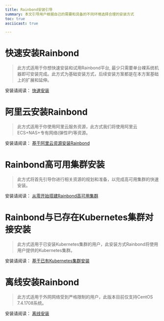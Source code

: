 ```yaml
---
title: Rainbond安装引导
summary: 本文引导用户根据自己的需要和具备的不同环境选择合理的安装方式
toc: true
asciicast: true

---
```


# 快速安装Rainbond

> 此方式适用于你想快速安装和试用Rainbond平台,  最少只需要单台裸系统机器即可安装完成。此方式为基础安装方式，后续安装方案都是在本方案基础上的扩展和延伸。

安装请阅读： [快速安装](./online-installation.html)

# 阿里云安装Rainbond

> 此方式适用于你使用阿里云服务资源，此方式我们将使用阿里云 ECS+NAS+专有网络(弹性IP)等资源。

安装请阅读： [基于阿里云资源安装Rainbond](/docs/v5.0/operation-manual/install/alicloud/install-base-alicloud.html)

# Rainbond高可用集群安装

> 此方式将首先引导你进行相关资源的规划和准备，以完成高可用集群的快速安装。

安装请阅读： [从零开始搭建Rainbond高可用集群](/docs/v5.0/operation-manual/install/HA/install-base-ha.html)

# Rainbond与已存在Kubernetes集群对接安装

> 此方式适用于已安装Kubernetes集群的用户，此安装方式Rainbond将使用用户提供的Kubernetes集群。

安装请阅读： [基于已有Kubernetes集群安装](/docs/v5.0/operation-manual/install/kubernetes/install-base-kubernetes.html)

# 离线安装Rainbond

> 此方式适用于外网网络受到严格限制的用户，此版本目前仅支持CentOS 7.4.1708系统。

安装请阅读： [离线安装](/docs/v5.0/operation-manual/install/offline/install.html)